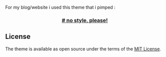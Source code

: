 For my blog/website i used this theme that i pimped :

<h3 align="center"><a href="https://github.com/riggraz/no-style-please"># no style, please!</a></h3>



## License

The theme is available as open source under the terms of the [MIT License](https://opensource.org/licenses/MIT).

